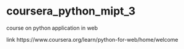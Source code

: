 # coursera_python_mipt_3
course on python application in web 
<p>link https://www.coursera.org/learn/python-for-web/home/welcome
